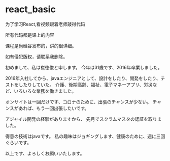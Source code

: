 # react_basic

为了学习React,看视频跟着老师敲得代码

所有代码都是课上的内容

课程是尚硅谷发布的，讲的很详细。

如有侵犯版权，请联系我删除。



初めまして、私は崔徳俊と申します。
今年は31歳です、2016年卒業しました。

2016年入社してから、javaエンジニアとして、設計をしたり、開発をしたり、テストをしたりしていた。
介護、後期高齢、福祉、電子マネーアプリ、労災など、いろいろな業務を働きました。

オンサイトは一回だけです、コロナのために、出張のチャンスが少ない。
チャンスがあれば、もう一回出張したいです。

アジャイル開発の経験がありますから、
先月でスクラムマスタの認証を取りました。

得意の技術はjavaです。
私の趣味はジョギングします、健康のために、週に三回ぐらいです。

以上です、よろしくお願いいたします。
